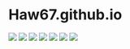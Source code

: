 # Haw67.github.io
![](https://www.essence.com/wp-content/uploads/2016/12/1481579907/IMG_8283.GIF?width=600)
![](https://res.cloudinary.com/teepublic/image/private/s--RVH0XA8Q--/t_Preview/b_rgb:eae0c7,c_limit,f_jpg,h_630,q_90,w_630/v1482253391/production/designs/972453_1.jpg)
![](https://files.hodoor.world/main/370a96a3-cc0c-4834-b3cb-207b44ba4820.jpg)
![](https://wallpapercave.com/wp/wp10416669.jpg)
![](https://www.audiworld.com/wp-content/uploads/2022/04/278323555_5183176471743733_6201292170689557810_n-Cropped.jpg)
![](https://data.1freewallpapers.com/download/black-brabus-rocket-900-one-of-ten-mercedes-amg-gt-63-s-4matic-4-4k-5k-cars-2800x2100.jpg)
![](https://cdn.shopify.com/s/files/1/0246/1483/0160/files/004.jpg?v=1666764360)
